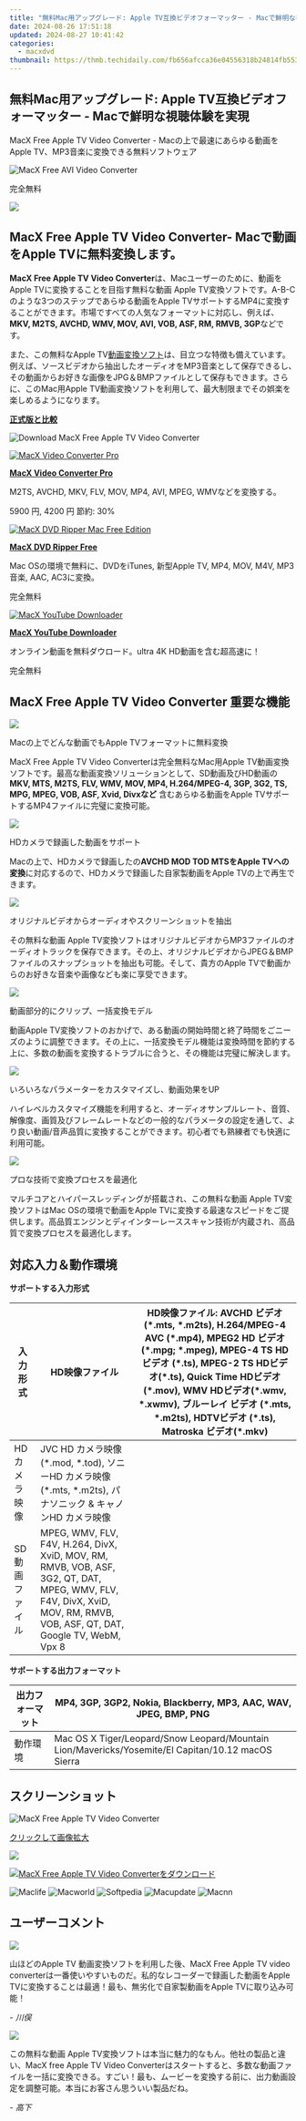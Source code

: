 ```yaml
---
title: "無料Mac用アップグレード: Apple TV互換ビデオフォーマッター - Macで鮮明な視聴体験を実現"
date: 2024-08-26 17:51:18
updated: 2024-08-27 10:41:42
categories:
  - macxdvd
thumbnail: https://thmb.techidaily.com/fb656afcca36e04556318b24814fb553c32e021b58e5e7b1eb34d691269dedb8.jpg
---
```


## 無料Mac用アップグレード: Apple TV互換ビデオフォーマッター - Macで鮮明な視聴体験を実現

MacX Free Apple TV Video Converter - Macの上で最速にあらゆる動画をApple TV、MP3音楽に変換できる無料ソフトウェア

![MacX Free AVI Video Converter](https://www.macxdvd.com/appletv-video-converter-free/../face/free-appletv-converter-mac-pic.jpg) 

完全無料

![](https://www.macxdvd.com/appletv-video-converter-free/../image-jp/flag.png) 

## MacX Free Apple TV Video Converter- Macで動画をApple TVに無料変換します。

**MacX Free Apple TV Video Converter**は、Macユーザーのために、動画をApple TVに変換することを目指す無料な動画 Apple TV変換ソフトです。A-B-Cのような3つのステップであらゆる動画をApple TVサポートするMP4に変換することができます。市場ですべての人気なフォーマットに対応し、例えば、**MKV, M2TS, AVCHD, WMV, MOV, AVI, VOB, ASF, RM, RMVB, 3GP**などです。

また、この無料なApple TV[動画変換ソフト](https://tools.techidaily.com/macxdvd/products/)は、目立つな特徴も備えています。例えば、ソースビデオから抽出したオーディオをMP3音楽として保存できるし、その動画からお好きな画像をJPG＆BMPファイルとして保存もできます。さらに、このMac用Apple TV動画変換ソフトを利用して、最大制限までその娯楽を楽しめるようになります。

**[正式版と比較](https://tools.techidaily.com/macxdvd/products/)**

[](https://tools.techidaily.com/macxdvd/products/)![Download MacX Free Apple TV Video Converter](https://www.macxdvd.com/appletv-video-converter-free/../image-jp/bottom-download-big.jpg)[](https://tools.techidaily.com/macxdvd/products/) 

[![MacX Video Converter Pro](https://www.macxdvd.com/appletv-video-converter-free/../box-image/macx-converter-box-left.jpg)](https://www.macxdvd.com/appletv-video-converter-free/../mac-video-converter-pro/buy-jp.htm) 

**[MacX Video Converter Pro](https://tools.techidaily.com/macxdvd/products/)**

M2TS, AVCHD, MKV, FLV, MOV, MP4, AVI, MPEG, WMVなどを変換する。

5900 円, 4200 円 節約: 30%

[![MacX DVD Ripper Mac Free Edition](https://www.macxdvd.com/appletv-video-converter-free/../box-image/free-ripper-mini1.jpg)](https://tools.techidaily.com/macxdvd/products/) 

**[MacX DVD Ripper Free](https://tools.techidaily.com/macxdvd/products/)**

Mac OSの環境で無料に、DVDをiTunes, 新型Apple TV, MP4, MOV, M4V, MP3音楽, AAC, AC3に変換。

 完全無料 

[![MacX YouTube Downloader](https://www.macxdvd.com/appletv-video-converter-free/../box-image/youtube-mini1.png)](https://tools.techidaily.com/macxdvd/products/)

**[MacX YouTube Downloader](https://tools.techidaily.com/macxdvd/products/)**

オンライン動画を無料ダウロード。ultra 4K HD動画を含む超高速に！

 完全無料 

## MacX Free Apple TV Video Converter 重要な機能

![](https://www.macxdvd.com/appletv-video-converter-free/image/1.jpg) 

Macの上でどんな動画でもApple TVフォーマットに無料変換

MacX Free Apple TV Video Converterは完全無料なMac用Apple TV動画変換ソフトです。最高な動画変換ソリューションとして、SD動画及びHD動画の**MKV, MTS, M2TS, FLV, WMV, MOV, MP4, H.264/MPEG-4, 3GP, 3G2, TS, MPG, MPEG, VOB, ASF, Xvid, Divxなど** 含むあらゆる動画をApple TVサポートするMP4ファイルに完璧に変換可能。

![](https://www.macxdvd.com/appletv-video-converter-free/image/2.jpg) 

HDカメラで録画した動画をサポート

Macの上で、HDカメラで録画したの**AVCHD MOD TOD MTSをApple TVへの変換**に対応するので、HDカメラで録画した自家製動画をApple TVの上で再生できます。

![](https://www.macxdvd.com/appletv-video-converter-free/image/3.jpg) 

オリジナルビデオからオーディオやスクリーンショットを抽出

その無料な動画 Apple TV変換ソフトはオリジナルビデオからMP3ファイルのオーディオトラックを保存できます。その上、オリジナルビデオからJPEG＆BMPファイルのスナップショットを抽出も可能。そして、貴方のApple TVで動画からのお好きな音楽や画像なども楽に享受できます。

![](https://www.macxdvd.com/appletv-video-converter-free/image/4.jpg) 

動画部分的にクリップ、一括変換モデル

動画Apple TV変換ソフトのおかげで、ある動画の開始時間と終了時間をごニーズのように調整できます。その上に、一括変換モデル機能は変換時間を節約する上に、多数の動画を変換するトラブルに合うと、その機能は完璧に解決します。

![](https://www.macxdvd.com/appletv-video-converter-free/image/5.jpg) 

いろいろなパラメーターをカスタマイズし、動画効果をUP

ハイレベルカスタマイズ機能を利用すると、オーディオサンプルレート、音質、解像度、画質及びフレームレートなどの一般的なパラメータの設定を通して、より良い動画/音声品質に変換することができます。初心者でも熟練者でも快適に利用可能。

![](https://www.macxdvd.com/appletv-video-converter-free/image/6.jpg) 

プロな技術で変換プロセスを最適化

マルチコアとハイパースレッディングが搭載され、この無料な動画 Apple TV変換ソフトはMac OSの環境で動画をApple TVに変換する最速なスピードをご提供します。高品質エンジンとディインターレーススキャン技術が内蔵され、高品質で変換プロセスを最適化します。

## 対応入力＆動作環境

**サポートする入力形式**

| 入力形式     | HD映像ファイル                                                                                                                                                                 | HD映像ファイル: AVCHD ビデオ(\*.mts, \*.m2ts), H.264/MPEG-4 AVC (\*.mp4), MPEG2 HD ビデオ(\*.mpg; \*.mpeg), MPEG-4 TS HD ビデオ (\*.ts), MPEG-2 TS HDビデオ(\*.ts), Quick Time HDビデオ(\*.mov), WMV HDビデオ(\*.wmv, \*.xwmv), ブルーレイ ビデオ (\*.mts, \*.m2ts), HDTVビデオ (\*.ts), Matroska ビデオ(\*.mkv) |
| -------- | ------------------------------------------------------------------------------------------------------------------------------------------------------------------------ | -------------------------------------------------------------------------------------------------------------------------------------------------------------------------------------------------------------------------------------------------------------------------- |
| HDカメラ映像  | JVC HD カメラ映像 (\*.mod, \*.tod), ソニーHD カメラ映像(\*.mts, \*.m2ts), パナソニック & キャノンHD カメラ映像                                                                                       |                                                                                                                                                                                                                                                                            |
| SD動画ファイル | MPEG, WMV, FLV, F4V, H.264, DivX, XviD, MOV, RM, RMVB, VOB, ASF, 3G2, QT, DAT, MPEG, WMV, FLV, F4V, DivX, XviD, MOV, RM, RMVB, VOB, ASF, QT, DAT, Google TV, WebM, Vpx 8 |                                                                                                                                                                                                                                                                            |

**サポートする出力フォーマット**

| 出力フォーマット | MP4, 3GP, 3GP2, Nokia, Blackberry, MP3, AAC, WAV, JPEG, BMP, PNG                                   |
| -------- | -------------------------------------------------------------------------------------------------- |
| 動作環境     | Mac OS X Tiger/Leopard/Snow Leopard/Mountain Lion/Mavericks/Yosemite/El Capitan/10.12 macOS Sierra |

## スクリーンショット

![MacX Free Apple TV Video Converter](https://www.macxdvd.com/appletv-video-converter-free/image/screenshot-jp.png)

[クリックして画像拡大](https://tools.techidaily.com/macxdvd/products/)

![](https://www.macxdvd.com/appletv-video-converter-free/image/screenshot-2-jp.png) 

[![MacX Free Apple TV Video Converterをダウンロード](https://www.macxdvd.com/appletv-video-converter-free/../image-jp/bottom-download-big.jpg)](https://tools.techidaily.com/macxdvd/products/)

![Maclife](https://www.macxdvd.com/appletv-video-converter-free/../i-pic/maclife.gif) ![Macworld](https://www.macxdvd.com/appletv-video-converter-free/../i-pic/macworld.gif) ![Softpedia](https://www.macxdvd.com/appletv-video-converter-free/../i-pic/softpedia.gif) ![Macupdate](https://www.macxdvd.com/appletv-video-converter-free/../i-pic/macupdate.gif) ![Macnn](https://www.macxdvd.com/appletv-video-converter-free/../i-pic/macnn.gif) 

## ユーザーコメント

![](https://www.macxdvd.com/appletv-video-converter-free/../image/customer-ico.jpg) 

山ほどのApple TV 動画変換ソフトを利用した後、MacX Free Apple TV video converterは一番使いやすいものだ。私的なレコーダーで録画した動画をApple TVに変換することは最適！最も、無劣化で自家製動画をApple TVに取り込み可能！

_\- 川俣_ 

![](https://www.macxdvd.com/appletv-video-converter-free/../image/customer-ico.jpg) 

この無料な動画 Apple TV変換ソフトは本当に魅力的なもん。他社の製品と違い、MacX free Apple TV Video Converterはスタートすると、多数な動画ファイルを一括に変換できる。すごい！最も、ムービーを変換する前に、出力動画設定を調整可能。本当にお客さん思ういい製品だね。

_\- 高下_

<ins class="adsbygoogle"
     style="display:block"
     data-ad-format="autorelaxed"
     data-ad-client="ca-pub-7571918770474297"
     data-ad-slot="1223367746"></ins>



<ins class="adsbygoogle"
     style="display:block"
     data-ad-client="ca-pub-7571918770474297"
     data-ad-slot="8358498916"
     data-ad-format="auto"
     data-full-width-responsive="true"></ins>
